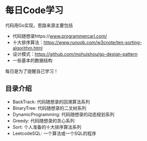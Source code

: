 # 每日Code学习
代码用Go实现，思路来源主要包括
* 代码随想录https://www.programmercarl.com/
* 十大排序算法：https://www.runoob.com/w3cnote/ten-sorting-algorithm.html
* 设计模式：https://github.com/mohuishou/go-design-pattern
* 一些基本的数据结构

每日是为了提醒自己学习！
## 目录介绍
* BackTrack: 代码随想录的回溯算法系列
* BinaryTree: 代码随想录的二叉树系列
* DynamicProgramming: 代码随想录的动态规划系列
* Greedy: 代码随想录的贪心系列
* Sort: 个人准备的十大排序算法系列
* LeetcodeSQL: 一个算法或一个SQL的程序